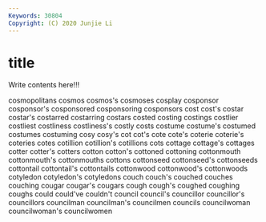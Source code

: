 ```yaml
---
Keywords: 30804
Copyright: (C) 2020 Junjie Li
---
```


# title

Write contents here!!!

cosmopolitans 
cosmos 
cosmos's 
cosmoses 
cosplay 
cosponsor 
cosponsor's 
cosponsored 
cosponsoring 
cosponsors
cost 
cost's 
costar 
costar's 
costarred 
costarring 
costars 
costed 
costing 
costings
costlier 
costliest 
costliness 
costliness's 
costly 
costs 
costume 
costume's 
costumed 
costumes
costuming 
cosy 
cosy's 
cot 
cot's 
cote 
cote's 
coterie 
coterie's 
coteries
cotes 
cotillion 
cotillion's 
cotillions 
cots 
cottage 
cottage's 
cottages 
cotter 
cotter's
cotters 
cotton 
cotton's 
cottoned 
cottoning 
cottonmouth 
cottonmouth's 
cottonmouths 
cottons 
cottonseed
cottonseed's 
cottonseeds 
cottontail 
cottontail's 
cottontails 
cottonwood 
cottonwood's 
cottonwoods 
cotyledon 
cotyledon's
cotyledons 
couch 
couch's 
couched 
couches 
couching 
cougar 
cougar's 
cougars 
cough
cough's 
coughed 
coughing 
coughs 
could 
could've 
couldn't 
council 
council's 
councillor
councillor's 
councillors 
councilman 
councilman's 
councilmen 
councils 
councilwoman 
councilwoman's 
councilwomen 

